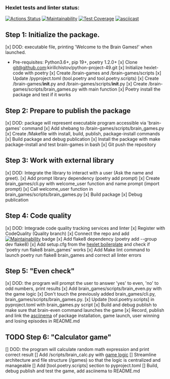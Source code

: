 ### Hexlet tests and linter status:
[![Actions Status](https://github.com/kirillchistov/python-project-49/actions/workflows/hexlet-check.yml/badge.svg)](https://github.com/kirillchistov/python-project-49/actions)
[![Maintainability](https://api.codeclimate.com/v1/badges/d922981a966fe718675c/maintainability)](https://codeclimate.com/github/kirillchistov/python-project-49/maintainability)
[![Test Coverage](https://api.codeclimate.com/v1/badges/d922981a966fe718675c/test_coverage)](https://codeclimate.com/github/kirillchistov/python-project-49/test_coverage)
[![asciicast](https://asciinema.org/a/IFei1plp3YOf1V7D1XAhq2Ztm.svg)](https://asciinema.org/a/IFei1plp3YOf1V7D1XAhq2Ztm)

## Step 1: Initialize the package. 
[x] DOD: executable file, printing 'Welcome to the Brain Games!' when launched.
- Pre-requisites: Python3.6+, pip 19+, poetry 1.2.0+
[x] Clone git@github.com:kirillchistov/python-project-49.git
[x] Initialize hexlet-code with poetry
[x] Create /brain-games and /brain-games/scripts
[x] Update /pyproject.toml (tool.poetry and tool.poetry.scripts)
[x] Create /brain-games/__init__.py and /brain-games/scripts/__init__.py
[x] Create /brain-games/scripts/brain_games.py with main function
[x] Poetry install the package and test if it works

## Step 2: Prepare to publish the package
[x] DOD: package will represent executable program accessible via 'brain-games' command
[x] Add shebang to /brain-games/scripts/brain_games.py
[x] Create /Makefile with install, build, publish, package-install commands
[x] Build package and debug publication
[x] Install the package with make package-install and test brain-games in bash
[x] Git push the repository

## Step 3: Work with external library
[x] DOD: Integrate the library to interact with a user (Ask the name and greet).
[x] Add prompt library dependency (poetry add prompt)
[x] Create brain_games/cli.py with welcome_user function and name prompt (import prompt)
[x] Call welcome_user function in brain_games/scripts/brain_games.py
[x] Build package
[x] Debug publication

## Step 4: Code quality
[x] DOD: Integrade code quality tracking services and linter
[x] Register with CodeQuality (Quality branch)
[x] Connect the repo and add [![Maintainability](https://api.codeclimate.com/v1/badges/d922981a966fe718675c/maintainability)](https://codeclimate.com/github/kirillchistov/python-project-49/maintainability) badge
[x] Add flake8 dependency (poetry add --group dev flake8)
[x] Add setup.cfg from the [hexlet boilerplate](https://github.com/hexlet-boilerplates/python-package/blob/main/setup.cfg) and check if 'poetry run flake8 brain_games' works
[x] Add Make lint command to launch poetry run flake8 brain_games and correct all linter errors

## Step 5: "Even check"
[x] DOD: the program will prompt the user to answer 'yes' to even, 'no' to odd numbers, print results
[x] Add brain_games/scripts/brain_even.py with the game logic
[x] Don't touch the previously added brain_games/cli.py, brain_games/scripts/brain_games.py.
[x] Update [tool.poetry.scripts] in pyproject.toml with brain_games.py script
[x] Build and debug publish to make sure that brain-even command launches the game
[x] Record, publish and link the [asciinema](https://asciinema.org/a/IFei1plp3YOf1V7D1XAhq2Ztm) of package installation, game launch, user winning and losing episodes in README.md

## TODO Step 6: "Calculator game"
[] DOD: the program will calculate random math expression and print correct result
[] Add /scripts/brain_calc.py with [game logic](https://ru.hexlet.io/projects/49/members/36039?step=6)
[] Streamline architecture and file structure (/games) so that the logic is centralized and manageable
[] Add [tool.poetry.scripts] section to pyproject.toml
[] Build, debug publish and test the game, add asciinema to README.md
